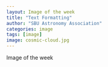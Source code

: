 ```yaml
---
layout: Image of the week
title: "Text Formatting"
author: "SBU Astronomy Association"
categories: image
tags: [image]
image: cosmic-cloud.jpg
---
```







Image of the week
